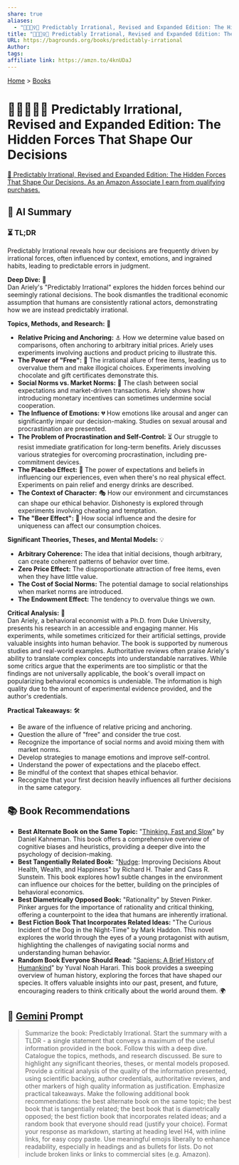 ```yaml
---
share: true
aliases:
  - "🔮🤷🏼‍♀️🤪 Predictably Irrational, Revised and Expanded Edition: The Hidden Forces That Shape Our Decisions"
title: "🔮🤷🏼‍♀️🤪 Predictably Irrational, Revised and Expanded Edition: The Hidden Forces That Shape Our Decisions"
URL: https://bagrounds.org/books/predictably-irrational
Author: 
tags: 
affiliate link: https://amzn.to/4knUDaJ
---
```

[Home](../index.md) > [Books](./index.md)  
# 🔮🤷🏼‍♀️🤪 Predictably Irrational, Revised and Expanded Edition: The Hidden Forces That Shape Our Decisions  
[🛒 Predictably Irrational, Revised and Expanded Edition: The Hidden Forces That Shape Our Decisions. As an Amazon Associate I earn from qualifying purchases.](https://amzn.to/4knUDaJ)  
  
## 🤖 AI Summary  
### ⏳ TL;DR  
Predictably Irrational reveals how our decisions are frequently driven by irrational forces, often influenced by context, emotions, and ingrained habits, leading to predictable errors in judgment.  
  
**Deep Dive:** 🧐  
Dan Ariely's "Predictably Irrational" explores the hidden forces behind our seemingly rational decisions. The book dismantles the traditional economic assumption that humans are consistently rational actors, demonstrating how we are instead predictably irrational.  
  
**Topics, Methods, and Research:** 🔬  
  
- **Relative Pricing and Anchoring:** ⚓️ How we determine value based on comparisons, often anchoring to arbitrary initial prices. Ariely uses experiments involving auctions and product pricing to illustrate this.  
- **The Power of "Free":** 🎁 The irrational allure of free items, leading us to overvalue them and make illogical choices. Experiments involving chocolate and gift certificates demonstrate this.  
- **Social Norms vs. Market Norms:** 🤝 The clash between social expectations and market-driven transactions. Ariely shows how introducing monetary incentives can sometimes undermine social cooperation.  
- **The Influence of Emotions:** 💔 How emotions like arousal and anger can significantly impair our decision-making. Studies on sexual arousal and procrastination are presented.  
- **The Problem of Procrastination and Self-Control:** ⏳ Our struggle to resist immediate gratification for long-term benefits. Ariely discusses various strategies for overcoming procrastination, including pre-commitment devices.  
- **The Placebo Effect:** 💊 The power of expectations and beliefs in influencing our experiences, even when there's no real physical effect. Experiments on pain relief and energy drinks are described.  
- **The Context of Character:** 🎭 How our environment and circumstances can shape our ethical behavior. Dishonesty is explored through experiments involving cheating and temptation.  
- **The "Beer Effect":** 🍻 How social influence and the desire for uniqueness can affect our consumption choices.  
  
**Significant Theories, Theses, and Mental Models:** 💡  
- **Arbitrary Coherence:** The idea that initial decisions, though arbitrary, can create coherent patterns of behavior over time.  
- **Zero Price Effect:** The disproportionate attraction of free items, even when they have little value.  
- **The Cost of Social Norms:** The potential damage to social relationships when market norms are introduced.  
- **The Endowment Effect:** The tendency to overvalue things we own.  
  
**Critical Analysis:** 🧐  
Dan Ariely, a behavioral economist with a Ph.D. from Duke University, presents his research in an accessible and engaging manner. His experiments, while sometimes criticized for their artificial settings, provide valuable insights into human behavior. The book is supported by numerous studies and real-world examples. Authoritative reviews often praise Ariely's ability to translate complex concepts into understandable narratives. While some critics argue that the experiments are too simplistic or that the findings are not universally applicable, the book's overall impact on popularizing behavioral economics is undeniable. The information is high quality due to the amount of experimental evidence provided, and the author's credentials.  
  
**Practical Takeaways:** 🛠️  
- Be aware of the influence of relative pricing and anchoring.  
- Question the allure of "free" and consider the true cost.  
- Recognize the importance of social norms and avoid mixing them with market norms.  
- Develop strategies to manage emotions and improve self-control.  
- Understand the power of expectations and the placebo effect.  
- Be mindful of the context that shapes ethical behavior.  
- Recognize that your first decision heavily influences all further decisions in the same category.  
  
## 📚 Book Recommendations  
- **Best Alternate Book on the Same Topic:** "[Thinking, Fast and Slow](./thinking-fast-and-slow.md)" by Daniel Kahneman. This book offers a comprehensive overview of cognitive biases and heuristics, providing a deeper dive into the psychology of decision-making.  
- **Best Tangentially Related Book:** "[Nudge](./nudge.md): Improving Decisions About Health, Wealth, and Happiness" by Richard H. Thaler and Cass R. Sunstein. This book explores how1 subtle changes in the environment can influence our choices for the better, building on the principles of behavioral economics.  
- **Best Diametrically Opposed Book:** "Rationality" by Steven Pinker. Pinker argues for the importance of rationality and critical thinking, offering a counterpoint to the idea that humans are inherently irrational.  
- **Best Fiction Book That Incorporates Related Ideas:** "The Curious Incident of the Dog in the Night-Time" by Mark Haddon. This novel explores the world through the eyes of a young protagonist with autism, highlighting the challenges of navigating social norms and understanding human behavior.  
- **Random Book Everyone Should Read:** "[Sapiens: A Brief History of Humankind](./sapiens-a-brief-history-of-humankind.md)" by Yuval Noah Harari. This book provides a sweeping overview of human history, exploring the forces that have shaped our species. It offers valuable insights into our past, present, and future, encouraging readers to think critically about the world around them. 🌍  
  
## 💬 [Gemini](https://gemini.google.com) Prompt  
> Summarize the book: Predictably Irrational. Start the summary with a TLDR - a single statement that conveys a maximum of the useful information provided in the book. Follow this with a deep dive. Catalogue the topics, methods, and research discussed. Be sure to highlight any significant theories, theses, or mental models proposed. Provide a critical analysis of the quality of the information presented, using scientific backing, author credentials, authoritative reviews, and other markers of high quality information as justification. Emphasize practical takeaways. Make the following additional book recommendations: the best alternate book on the same topic; the best book that is tangentially related; the best book that is diametrically opposed; the best fiction book that incorporates related ideas; and a random book that everyone should read (justify your choice). Format your response as markdown, starting at heading level H4, with inline links, for easy copy paste. Use meaningful emojis liberally to enhance readability, especially in headings and as bullets for lists. Do not include broken links or links to commercial sites (e.g. Amazon).